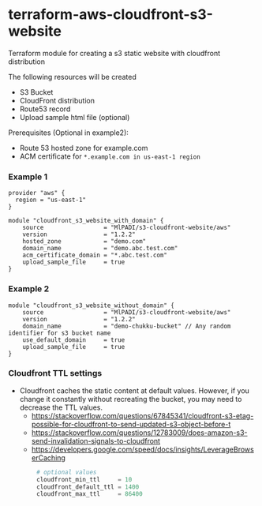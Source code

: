 # terraform-aws-cloudfront-s3-website
Terraform module for creating a s3 static website with cloudfront distribution

The following resources will be created
  
  - S3 Bucket
  - CloudFront distribution
  - Route53 record
  - Upload sample html file (optional)
  
Prerequisites (Optional in example2):

  - Route 53 hosted zone for example.com
  - ACM certificate for `*.example.com in us-east-1 region`

### Example 1

    provider "aws" {
      region = "us-east-1"
    }

    module "cloudfront_s3_website_with_domain" {
        source                 = "MlPADI/s3-cloudfront-website/aws"
        version                = "1.2.2"
        hosted_zone            = "demo.com" 
        domain_name            = "demo.abc.test.com"
        acm_certificate_domain = "*.abc.test.com"
        upload_sample_file     = true
    }

### Example 2

    module "cloudfront_s3_website_without_domain" {
        source                 = "MlPADI/s3-cloudfront-website/aws"
        version                = "1.2.2"
        domain_name            = "demo-chukku-bucket" // Any random identifier for s3 bucket name
        use_default_domain     = true
        upload_sample_file     = true
    }
    
### Cloudfront TTL settings

* Cloudfront caches the static content at default values. However, if you change it constantly without recreating the bucket, you may need
to decrease the TTL values.
  * https://stackoverflow.com/questions/67845341/cloudfront-s3-etag-possible-for-cloudfront-to-send-updated-s3-object-before-t
  * https://stackoverflow.com/questions/12783009/does-amazon-s3-send-invalidation-signals-to-cloudfront
  * https://developers.google.com/speed/docs/insights/LeverageBrowserCaching

```terraform
        # optional values
        cloudfront_min_ttl     = 10
        cloudfront_default_ttl = 1400
        cloudfront_max_ttl     = 86400
```

